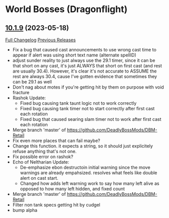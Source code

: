 # <DBM> World Bosses (Dragonflight)

## [10.1.9](https://github.com/DeadlyBossMods/DBM-Retail/tree/10.1.9) (2023-05-18)
[Full Changelog](https://github.com/DeadlyBossMods/DBM-Retail/compare/10.1.8...10.1.9) [Previous Releases](https://github.com/DeadlyBossMods/DBM-Retail/releases)

- Fix a bug that caused cast announcements to use wrong cast time to appear if alert was using short text name (alternate spellID)  
- adjust sunder reality to just always use the 29.1 timer, since it can be that short on any cast, it's just ALWAYS that short on first cast (and rest are usually 30.4). However, it's clear it's not accurate to ASSUME the rest are always 30.4, cause I've gotten evidence that sometimes they can be 29.1 as well  
- Don't nag about motes if you're getting hit by them on purpose with void fracture  
- Rashok Update:  
     - Fixed bug causing tank taunt logic not to work correctly  
     - Fixed bug causing tank timer not to start correctly after first cast each rotation  
     - Fixed bug that caused searing slam timer not to work after first cast each rotation  
- Merge branch 'master' of https://github.com/DeadlyBossMods/DBM-Retail  
- Fix even more places that can fail maybe?  
- Change this function. it expects a string, so it should just explicitely refuse anything that's not one.  
- Fix possible error on rashok?  
- Echo of Neltharian Update:  
     - De-emphasize ebon destructoin initial warning since the move warnings are already empahsized. resolves what feels like double alert on cast start.  
     - Changed how adds left warning work to say how many left alive as opposed to how many left hidden, and fixed count  
- Merge branch 'master' of https://github.com/DeadlyBossMods/DBM-Retail  
- Filter non tank specs getting hit by cudgel  
- bump alpha  
